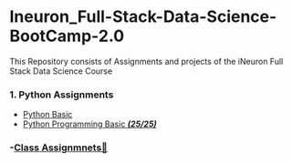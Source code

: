 # Ineuron_Full-Stack-Data-Science-BootCamp-2.0
This Repository consists of Assignments and projects of the iNeuron Full Stack Data Science Course


### 1. Python Assignments
- [Python Basic ](https://github.com/NirmalVignu/Ineuron_Full-Stack-Data-Science-BootCamp-2.0/tree/main/Python/Python%20Basic%20Assignments)
- [Python Programming Basic ***(25/25)***](https://github.com/NirmalVignu/Ineuron_Full-Stack-Data-Science-BootCamp-2.0/tree/main/Python/Python%20Programming%20Basic%20Assignments)

### -[Class Assignmnets&#128279;](https://github.com/NirmalVignu/Ineuron_Full-Stack-Data-Science-BootCamp-2.0/tree/main/Class%20Assignments)
